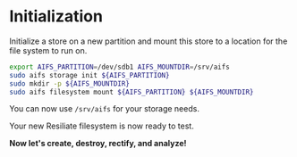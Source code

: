 # Initialization

Initialize a store on a new partition and mount this store to a location for
the file system to run on.

``` bash
export AIFS_PARTITION=/dev/sdb1 AIFS_MOUNTDIR=/srv/aifs
sudo aifs storage init ${AIFS_PARTITION}
sudo mkdir -p ${AIFS_MOUNTDIR}
sudo aifs filesystem mount ${AIFS_PARTITION} ${AIFS_MOUNTDIR}
```

You can now use `/srv/aifs` for your storage needs.

Your new Resiliate filesystem is now ready to test.

**Now let's create, destroy, rectify, and analyze!**
